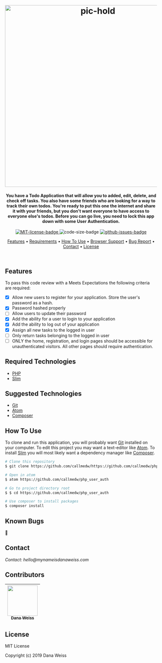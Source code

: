 <h1 align="center">
  <img src="X" alt="pic-hold" width="600px">
</h1>

<h4 align="center">
 You have a Todo Application that will allow you to added, edit, delete, and check off tasks. You also have some friends who are looking for a way to track their own todos. You're ready to put this one the internet and share it with your friends, but you don't want everyone to have access to everyone else's todos. Before you can go live, you need to lock this app down with some User Authentication.
</h4>

<p align="center">
  <a href="https://opensource.org/licenses/MIT">
    <img src="https://img.shields.io/badge/License-MIT-green.svg?style=popout"
    alt="MIT-license-badge">
  </a>
  <img src="https://img.shields.io/github/languages/code-size/callmedw/php_user_auth.svg?style=popout"
  alt="code-size-badge">
  <a href="https://GitHub.com/callmedw/php_user_auth/issues/">
    <img src="https://img.shields.io/github/issues/callmedw/php_user_auth.svg?style=popout"
    alt="github-issues-badge">
  </a>
</p>

<p align="center">
  <!-- <a href="#preview">Screenshot</a> • -->
  <a href="#features">Features</a> •
  <a href="#required-technologies">Requirements</a> •
  <a href="#how-to-use">How To Use</a> •
  <a href="#browser-support">Browser Support</a> •
  <a href="#known-bugs">Bug Report</a> •
  <a href="#contact">Contact</a> •
  <a href="#license">License</a>
</p>
<br>

<!-- ## Preview -->
## Features

To pass this code review with a Meets Expectations the following criteria are required:

- [x] Allow new users to register for your application. Store the user's password as a hash.
- [x] Password hashed properly
- [ ] Allow users to update their password
- [x] Add the ability for a user to login to your application
- [x] Add the ability to log out of your application
- [x] Assign all new tasks to the logged in user
- [ ] Only return tasks belonging to the logged in user
- [ ] ONLY the home, registration, and login pages should be accessible for unauthenticated visitors. All other pages should require authentication.

## Required Technologies

* [PHP](https://php.net)
* [Slim](https://www.slimframework.com/)

## Suggested Technologies

* [Git](https://git-scm.com)
* [Atom](https://atom.io/)
* [Composer](https://getcomposer.org/)

## How To Use

To clone and run this application, you will probably want [Git](https://git-scm.com) installed on your computer. To edit this project you may want a text-editor like [Atom](https://atom.io/). To install [Slim](https://www.slimframework.com/) you will most likely want a dependency manager like [Composer](https://getcomposer.org/).

```bash
# Clone this repository
$ git clone https://github.com/callmedw/https://github.com/callmedw/php_user_auth.git

# Open in atom
$ atom https://github.com/callmedw/php_user_auth

# Go to project directory root
$ $ cd https://github.com/callmedw/php_user_auth

# Use composer to install packages
$ composer install

```

## Known Bugs

🐞

## Contact

_Contact: hello@mynameisdanaweiss.com_

## Contributors

<!-- prettier-ignore -->
| [<img src="https://avatars2.githubusercontent.com/u/21694548?s=460&v=4" width="100px;"/><br /><sub><b>Dana Weiss</b></sub>](https://github.com/callmedw)<br /> |
| :---: |

## License

MIT License

Copyright (c) 2019 Dana Weiss

